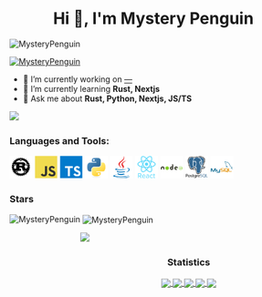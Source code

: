 <h1 align="center">Hi 👋, I'm Mystery Penguin</h1>
<p align="left"> <img src="https://komarev.com/ghpvc/?username=MysteryPenguin&label=Profile%20views&color=0e75b6&style=flat" alt="MysteryPenguin" /> </p>

<p align="left"> <a href="https://github.com/ryo-ma/github-profile-trophy"><img src="https://github-profile-trophy.vercel.app/?username=MysteryPenguin&theme=default" alt="MysteryPenguin" /></a> </p>

- 🔭 I’m currently working on [—](—)
- 🌱 I’m currently learning **Rust, Nextjs**
- 💬 Ask me about **Rust, Python, Nextjs, JS/TS**


<div> <a href="https://github.com/MysteryPenguin" target="_blank"><img src="https://img.shields.io/badge/GitHub-100000?style=for-the-badge&logo=github&logoColor=white" target="_blank"></a>
</div><h3 align="left">Languages and Tools:</h3>
<p align="left">
<img src="https://raw.githubusercontent.com/teamedwardforever/Readme-Generator/71f25dd8b98329b168142a6b782a107b75eab178/svg/Skills/Languages/rust-plain.svg" alt="Rust" width="40" height="40"/>
<img src="https://raw.githubusercontent.com/teamedwardforever/Readme-Generator/71f25dd8b98329b168142a6b782a107b75eab178/svg/Skills/Languages/javascript-original.svg" alt="Javascript" width="40" height="40"/>
<img src="https://raw.githubusercontent.com/teamedwardforever/Readme-Generator/71f25dd8b98329b168142a6b782a107b75eab178/svg/Skills/Languages/typescript-original.svg" alt="Typescript" width="40" height="40"/>
<img src="https://raw.githubusercontent.com/teamedwardforever/Readme-Generator/71f25dd8b98329b168142a6b782a107b75eab178/svg/Skills/Languages/python-original.svg" alt="Python" width="40" height="40"/>
<img src="https://raw.githubusercontent.com/teamedwardforever/Readme-Generator/71f25dd8b98329b168142a6b782a107b75eab178/svg/Skills/Languages/java-original.svg" alt="Java" width="40" height="40"/>
<img src="https://raw.githubusercontent.com/teamedwardforever/Readme-Generator/71f25dd8b98329b168142a6b782a107b75eab178/svg/Skills/Frontend/react-original-wordmark.svg" alt="React" width="40" height="40"/>
<img src="https://raw.githubusercontent.com/teamedwardforever/Readme-Generator/71f25dd8b98329b168142a6b782a107b75eab178/svg/Skills/Backend/nodejs-original-wordmark.svg" alt="NodeJs" width="40" height="40"/>
<img src="https://raw.githubusercontent.com/teamedwardforever/Readme-Generator/71f25dd8b98329b168142a6b782a107b75eab178/svg/Skills/Database/postgresql-original-wordmark.svg" alt="Postgresql" width="40" height="40"/>
<img src="https://raw.githubusercontent.com/teamedwardforever/Readme-Generator/71f25dd8b98329b168142a6b782a107b75eab178/svg/Skills/Database/mysql-original-wordmark.svg" alt="Mysql" width="40" height="40"/>
</p>

<h3 align="left">Stars</h3>
<img align="left" height="180em" src="https://github-readme-stats.vercel.app/api/top-langs/?username=MysteryPenguin&langs_count=8&theme=dark" alt=MysteryPenguin />

<p>&nbsp;<img align="center" height="180em" src="https://github-readme-stats.vercel.app/api?username=MysteryPenguin&show_icons=true&locale=en&theme=dark" alt="MysteryPenguin" /></p>

<img src="https://user-images.githubusercontent.com/73097560/115834477-dbab4500-a447-11eb-908a-139a6edaec5c.gif"><h3 align="center">Statistics</h3>
<div align="center">
<a href="https://github.com/MysteryPenguin">
<img align="center" src="http://github-profile-summary-cards.vercel.app/api/cards/stats?username=MysteryPenguin&theme=blueberry" height="180em" />
<img align="center" src="http://github-profile-summary-cards.vercel.app/api/cards/most-commit-language?username=MysteryPenguin&theme=blueberry" height="180em" />
<img align="center" src="http://github-profile-summary-cards.vercel.app/api/cards/repos-per-language?username=MysteryPenguin&theme=blueberry" height="180em" />
<img align="center" src="http://github-profile-summary-cards.vercel.app/api/cards/productive-time?username=MysteryPenguin&theme=blueberry" height="180em" />
<img align="center" src="http://github-profile-summary-cards.vercel.app/api/cards/profile-details?username=MysteryPenguin&blueberry" height="180em" />
</div>
